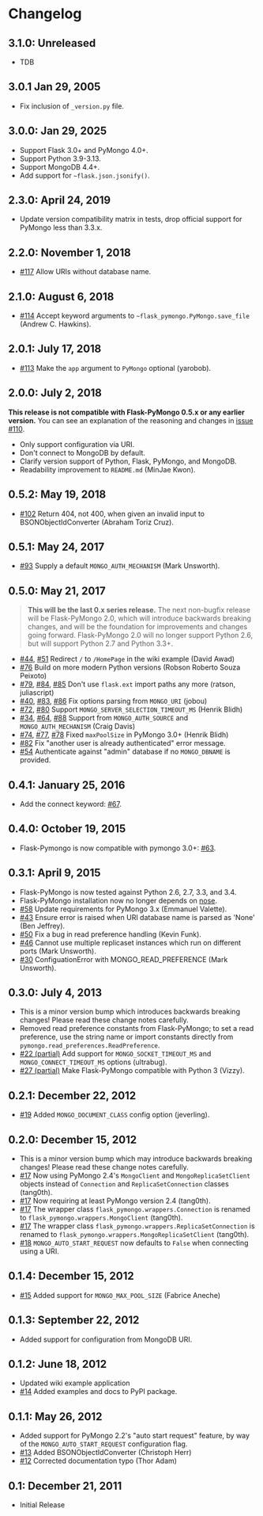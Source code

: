 # Changelog

## 3.1.0: Unreleased

- TDB

## 3.0.1 Jan 29, 2005

- Fix inclusion of `_version.py` file.

## 3.0.0: Jan 29, 2025

- Support Flask 3.0+ and PyMongo 4.0+.
- Support Python 3.9-3.13.
- Support MongoDB 4.4+.
- Add support for `~flask.json.jsonify()`.

## 2.3.0: April 24, 2019

- Update version compatibility matrix in tests, drop official support
  for PyMongo less than 3.3.x.

## 2.2.0: November 1, 2018

- [#117](https://github.com/dcrosta/flask-pymongo/pull/117) Allow
  URIs without database name.

## 2.1.0: August 6, 2018

- [#114](https://github.com/dcrosta/flask-pymongo/pull/114) Accept
  keyword arguments to `~flask_pymongo.PyMongo.save_file` (Andrew C.
  Hawkins).

## 2.0.1: July 17, 2018

- [#113](https://github.com/dcrosta/flask-pymongo/pull/113) Make the
  `app` argument to `PyMongo` optional (yarobob).

## 2.0.0: July 2, 2018

**This release is not compatible with Flask-PyMongo 0.5.x or any
earlier version.** You can see an explanation of the reasoning and
changes in [issue
#110](https://github.com/dcrosta/flask-pymongo/issues/110).

- Only support configuration via URI.
- Don't connect to MongoDB by default.
- Clarify version support of Python, Flask, PyMongo, and MongoDB.
- Readability improvement to `README.md` (MinJae Kwon).

## 0.5.2: May 19, 2018

- [#102](https://github.com/dcrosta/flask-pymongo/pull/102) Return
  404, not 400, when given an invalid input to
  <span class="title-ref">BSONObjectIdConverter</span> (Abraham Toriz
  Cruz).

## 0.5.1: May 24, 2017

- [#93](https://github.com/dcrosta/flask-pymongo/pull/93) Supply a
  default `MONGO_AUTH_MECHANISM` (Mark Unsworth).

## 0.5.0: May 21, 2017

> **This will be the last 0.x series release.** The next non-bugfix
> release will be Flask-PyMongo 2.0, which will introduce backwards
> breaking changes, and will be the foundation for improvements and
> changes going forward. Flask-PyMongo 2.0 will no longer support
> Python 2.6, but will support Python 2.7 and Python 3.3+.

- [#44](https://github.com/dcrosta/flask-pymongo/issues/44),
  [#51](https://github.com/dcrosta/flask-pymongo/pull/51) Redirect
  `/` to `/HomePage` in the wiki example (David Awad)
- [#76](https://github.com/dcrosta/flask-pymongo/pull/76) Build on
  more modern Python versions (Robson Roberto Souza Peixoto)
- [#79](https://github.com/dcrosta/flask-pymongo/pull/79),
  [#84](https://github.com/dcrosta/flask-pymongo/issues/84),
  [#85](https://github.com/dcrosta/flask-pymongo/pull/85) Don't use
  `flask.ext` import paths any more (ratson, juliascript)
- [#40](https://github.com/dcrosta/flask-pymongo/issues/40),
  [#83](https://github.com/dcrosta/flask-pymongo/pull/83),
  [#86](https://github.com/dcrosta/flask-pymongo/pull/86) Fix options
  parsing from `MONGO_URI` (jobou)
- [#72](https://github.com/dcrosta/flask-pymongo/issues/72),
  [#80](https://github.com/dcrosta/flask-pymongo/pull/80) Support
  `MONGO_SERVER_SELECTION_TIMEOUT_MS` (Henrik Blidh)
- [#34](https://github.com/dcrosta/flask-pymongo/issues/34),
  [#64](https://github.com/dcrosta/flask-pymongo/pull/64),
  [#88](https://github.com/dcrosta/flask-pymongo/pull/88) Support
  from `MONGO_AUTH_SOURCE` and `MONGO_AUTH_MECHANISM` (Craig Davis)
- [#74](https://github.com/dcrosta/flask-pymongo/issues/74),
  [#77](https://github.com/dcrosta/flask-pymongo/issues/77),
  [#78](https://github.com/dcrosta/flask-pymongo/pull/78) Fixed
  `maxPoolSize` in PyMongo 3.0+ (Henrik Blidh)
- [#82](https://github.com/dcrosta/flask-pymongo/issues/82) Fix
  "another user is already authenticated" error message.
- [#54](https://github.com/dcrosta/flask-pymongo/issues/54)
  Authenticate against "admin" database if no `MONGO_DBNAME` is
  provided.

## 0.4.1: January 25, 2016

- Add the connect keyword:
  [#67](https://github.com/dcrosta/flask-pymongo/pull/67).

## 0.4.0: October 19, 2015

- Flask-Pymongo is now compatible with pymongo 3.0+:
  [#63](https://github.com/dcrosta/flask-pymongo/pull/63).

## 0.3.1: April 9, 2015

- Flask-PyMongo is now tested against Python 2.6, 2.7, 3.3, and 3.4.
- Flask-PyMongo installation now no longer depends on
  [nose](https://pypi.python.org/pypi/nose/).
- [#58](https://github.com/dcrosta/flask-pymongo/pull/58) Update
  requirements for PyMongo 3.x (Emmanuel Valette).
- [#43](https://github.com/dcrosta/flask-pymongo/pull/43) Ensure
  error is raised when URI database name is parsed as 'None' (Ben
  Jeffrey).
- [#50](https://github.com/dcrosta/flask-pymongo/pull/50) Fix a bug
  in read preference handling (Kevin Funk).
- [#46](https://github.com/dcrosta/flask-pymongo/issues/46) Cannot
  use multiple replicaset instances which run on different ports (Mark
  Unsworth).
- [#30](https://github.com/dcrosta/flask-pymongo/issues/30)
  ConfiguationError with MONGO_READ_PREFERENCE (Mark Unsworth).

## 0.3.0: July 4, 2013

- This is a minor version bump which introduces backwards breaking
  changes! Please read these change notes carefully.
- Removed read preference constants from Flask-PyMongo; to set a read
  preference, use the string name or import constants directly from
  `pymongo.read_preferences.ReadPreference`.
- [#22 (partial)](https://github.com/dcrosta/flask-pymongo/pull/22)
  Add support for `MONGO_SOCKET_TIMEOUT_MS` and
  `MONGO_CONNECT_TIMEOUT_MS` options (ultrabug).
- [#27 (partial)](https://github.com/dcrosta/flask-pymongo/pull/27)
  Make Flask-PyMongo compatible with Python 3 (Vizzy).

## 0.2.1: December 22, 2012

- [#19](https://github.com/dcrosta/flask-pymongo/pull/19) Added
  `MONGO_DOCUMENT_CLASS` config option (jeverling).

## 0.2.0: December 15, 2012

- This is a minor version bump which may introduce backwards breaking
  changes! Please read these change notes carefully.
- [#17](https://github.com/dcrosta/flask-pymongo/pull/17) Now using
  PyMongo 2.4's `MongoClient` and `MongoReplicaSetClient` objects
  instead of `Connection` and `ReplicaSetConnection` classes
  (tang0th).
- [#17](https://github.com/dcrosta/flask-pymongo/pull/17) Now
  requiring at least PyMongo version 2.4 (tang0th).
- [#17](https://github.com/dcrosta/flask-pymongo/pull/17) The wrapper
  class `flask_pymongo.wrappers.Connection` is renamed to
  `flask_pymongo.wrappers.MongoClient` (tang0th).
- [#17](https://github.com/dcrosta/flask-pymongo/pull/17) The wrapper
  class `flask_pymongo.wrappers.ReplicaSetConnection` is renamed to
  `flask_pymongo.wrappers.MongoReplicaSetClient` (tang0th).
- [#18](https://github.com/dcrosta/flask-pymongo/issues/18)
  `MONGO_AUTO_START_REQUEST` now defaults to `False` when connecting
  using a URI.

## 0.1.4: December 15, 2012

- [#15](https://github.com/dcrosta/flask-pymongo/pull/15) Added
  support for `MONGO_MAX_POOL_SIZE` (Fabrice Aneche)

## 0.1.3: September 22, 2012

- Added support for configuration from MongoDB URI.

## 0.1.2: June 18, 2012

- Updated wiki example application
- [#14](https://github.com/dcrosta/flask-pymongo/issues/14) Added
  examples and docs to PyPI package.

## 0.1.1: May 26, 2012

- Added support for PyMongo 2.2's "auto start request" feature, by way
  of the `MONGO_AUTO_START_REQUEST` configuration flag.
- [#13](https://github.com/dcrosta/flask-pymongo/pull/13) Added
  BSONObjectIdConverter (Christoph Herr)
- [#12](https://github.com/dcrosta/flask-pymongo/pull/12) Corrected
  documentation typo (Thor Adam)

## 0.1: December 21, 2011

- Initial Release
